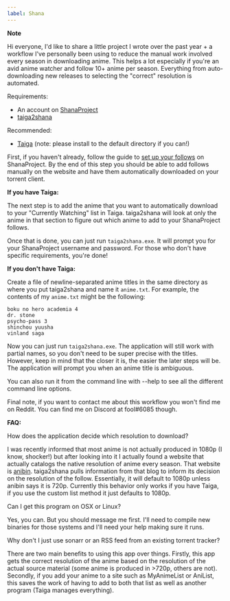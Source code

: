 ```yaml
---
label: Shana
---
```


**Note**

Hi everyone, I'd like to share a little project I wrote over the past year + a workflow I've personally been using to reduce the manual work involved every season in downloading anime. This helps a lot especially if you're an avid anime watcher and follow 10+ anime per season. Everything from auto-downloading new releases to selecting the "correct" resolution is automated.

Requirements:

- An account on [ShanaProject](https://www.shanaproject.com/)
- [taiga2shana](https://github.com/zehric/taiga2shana/releases/)

Recommended:

- [Taiga](https://taiga.moe/) (note: please install to the default directory if you can!)

First, if you haven't already, follow the guide to [set up your follows](https://www.shanaproject.com/help/follows/) on ShanaProject. By the end of this step you should be able to add follows manually on the website and have them automatically downloaded on your torrent client.

**If you have Taiga:**

The next step is to add the anime that you want to automatically download to your "Currently Watching" list in Taiga. taiga2shana will look at only the anime in that section to figure out which anime to add to your ShanaProject follows.

Once that is done, you can just run `taiga2shana.exe`. It will prompt you for your ShanaProject username and password. For those who don't have specific requirements, you're done!

**If you don't have Taiga:**

Create a file of newline-separated anime titles in the same directory as where you put taiga2shana and name it `anime.txt`. For example, the contents of my `anime.txt` might be the following:

    boku no hero academia 4
    dr. stone
    psycho-pass 3
    shinchou yuusha
    vinland saga

Now you can just run `taiga2shana.exe`. The application will still work with partial names, so you don't need to be super precise with the titles. However, keep in mind that the closer it is, the easier the later steps will be. The application will prompt you when an anime title is ambiguous.

You can also run it from the command line with --help to see all the different command line options.

Final note, if you want to contact me about this workflow you won't find me on Reddit. You can find me on Discord at fool#6085 though.

**FAQ:**

How does the application decide which resolution to download?

I was recently informed that most anime is not actually produced in 1080p (I know, shocker!) but after looking into it I actually found a website that actually catalogs the native resolution of anime every season. That website is [anibin](http://anibin.blogspot.com/). taiga2shana pulls information from that blog to inform its decision on the resolution of the follow. Essentially, it will default to 1080p unless anibin says it is 720p. Currently this behavior only works if you have Taiga, if you use the custom list method it just defaults to 1080p.

Can I get this program on OSX or Linux?

Yes, you can. But you should message me first. I'll need to compile new binaries for those systems and I'll need your help making sure it runs.

Why don't I just use sonarr or an RSS feed from an existing torrent tracker?

There are two main benefits to using this app over things. Firstly, this app gets the correct resolution of the anime based on the resolution of the actual source material (some anime is produced in >720p, others are not). Secondly, if you add your anime to a site such as MyAnimeList or AniList, this saves the work of having to add to both that list as well as another program (Taiga manages everything).
